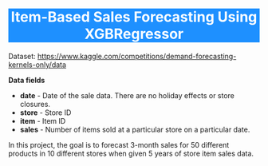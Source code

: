 <h1 style="background-color:#1E90FF; color:white" style="font-family: Cambria" align="center">Item-Based Sales Forecasting Using XGBRegressor</h1> 

Dataset: https://www.kaggle.com/competitions/demand-forecasting-kernels-only/data

**Data fields**

- **date** - Date of the sale data. There are no holiday effects or store closures.
- **store** - Store ID
- **item** - Item ID
- **sales** - Number of items sold at a particular store on a particular date.


In this project, the goal is to forecast 3-month sales for 50 different products in 10 different stores when given 5 years of store item sales data.
